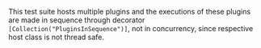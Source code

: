 This test suite hosts multiple plugins and the executions of these plugins are made in sequence through decorator `[Collection("PluginsInSequence")]`, not in concurrency, since respective host class is not thread safe.